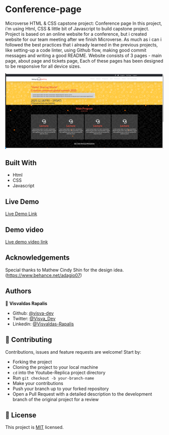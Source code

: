 # Conference-page
Microverse HTML &amp; CSS capstone project: Conference page
In this project, i'm using Html, CSS & little bit of Javascript to build capstone project.
Project is based on an online website for a conference, but i created website for our team meeting after we finish Microverse.
As much as i can i followed the best practices that i already learned in the previous projects, like setting-up a code linter, using Github flow, making good commit messages and writing a good README.
Website consists of 3 pages - main page, about page and tickets page, Each of these pages has been designed to be responsive for all device sizes.

![screenshot](./Images/1zq9xPl.png)

## Built With

- Html
- CSS
- Javascript

## Live Demo

[Live Demo Link](https://rawcdn.githack.com/visva-dev/Conference-page/e95d0aba715cdf315da8f3f6eef8fe7a21f07f36/index.html)

## Demo video

[Live demo video link](https://www.loom.com/share/093397079da942b28922d9390bee1c88)


## Acknowledgements

Special thanks to Mathew Cindy Shin for the design idea.
(https://www.behance.net/adagio07)


## Authors

👤 **Visvaldas Rapalis**

- Github: [@visva-dev](https://github.com/visva-dev)
- Twitter: [@Visva_Dev](https://twitter.com/Visva_Dev)
- Linkedin: [@Visvaldas-Rapalis](https://www.linkedin.com/in/visvaldas-rapalis/)

## 🤝 Contributing

Contributions, issues and feature requests are welcome! Start by:

- Forking the project
- Cloning the project to your local machine
- `cd` into the Youtube-Replica project directory
- Run `git checkout -b your-branch-name`
- Make your contributions
- Push your branch up to your forked repository
- Open a Pull Request with a detailed description to the development branch of the original project for a review

## 📝 License

This project is [MIT](https://opensource.org/licenses/MIT) licensed.
